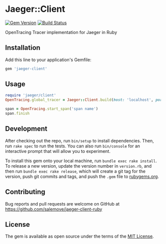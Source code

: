 Jaeger::Client
================
[![Gem Version](https://badge.fury.io/rb/jaeger-client.svg)](https://rubygems.org/gems/jaeger-client)
[![Build Status](https://travis-ci.org/salemove/jaeger-client-ruby.svg)](https://travis-ci.org/salemove/jaeger-client-ruby)

OpenTracing Tracer implementation for Jaeger in Ruby

## Installation

Add this line to your application's Gemfile:

```ruby
gem 'jaeger-client'
```

## Usage

```ruby
require 'jaeger/client'
OpenTracing.global_tracer = Jaeger::Client.build(host: 'localhost', port: 6831, service_name: 'echo')

span = OpenTracing.start_span('span name')
span.finish
```

## Development

After checking out the repo, run `bin/setup` to install dependencies. Then, run `rake spec` to run the tests. You can also run `bin/console` for an interactive prompt that will allow you to experiment.

To install this gem onto your local machine, run `bundle exec rake install`. To release a new version, update the version number in `version.rb`, and then run `bundle exec rake release`, which will create a git tag for the version, push git commits and tags, and push the `.gem` file to [rubygems.org](https://rubygems.org).

## Contributing

Bug reports and pull requests are welcome on GitHub at https://github.com/salemove/jaeger-client-ruby


## License

The gem is available as open source under the terms of the [MIT License](http://opensource.org/licenses/MIT).

